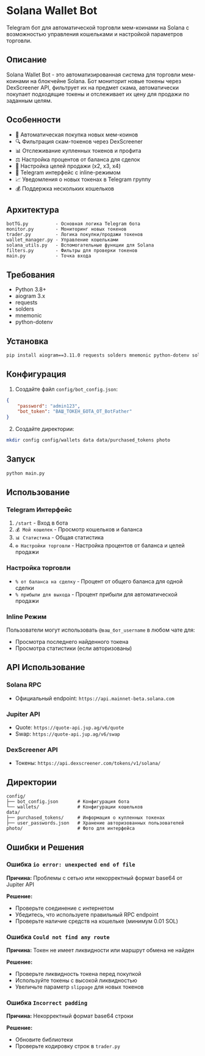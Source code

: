 # Solana Wallet Bot

Telegram бот для автоматической торговли мем-коинами на Solana с возможностью управления кошельками и настройкой параметров торговли.

## Описание

Solana Wallet Bot - это автоматизированная система для торговли мем-коинами на блокчейне Solana. Бот мониторит новые токены через DexScreener API, фильтрует их на предмет скама, автоматически покупает подходящие токены и отслеживает их цену для продажи по заданным целям.

## Особенности

- 🚀 Автоматическая покупка новых мем-коинов
- 🔍 Фильтрация скам-токенов через DexScreener
- 📊 Отслеживание купленных токенов и профита
- ⚖️ Настройка процентов от баланса для сделок
- 🎯 Настройка целей продажи (x2, x3, x4)
- 📱 Telegram интерфейс с inline-режимом
- 📈 Уведомления о новых токенах в Telegram группу
- 💰 Поддержка нескольких кошельков

## Архитектура

```
botTG.py          - Основная логика Telegram бота
monitor.py        - Мониторинг новых токенов
trader.py         - Логика покупки/продажи токенов
wallet_manager.py - Управление кошельками
solana_utils.py   - Вспомогательные функции для Solana
filters.py        - Фильтры для проверки токенов
main.py           - Точка входа
```

## Требования

- Python 3.8+
- aiogram 3.x
- requests
- solders
- mnemonic
- python-dotenv

## Установка

```bash
pip install aiogram==3.11.0 requests solders mnemonic python-dotenv solana
```

## Конфигурация

1. Создайте файл `config/bot_config.json`:
```json
{
    "password": "admin123",
    "bot_token": "ВАШ_ТОКЕН_БОТА_ОТ_BotFather"
}
```

2. Создайте директории:
```bash
mkdir config config/wallets data data/purchased_tokens photo
```

## Запуск

```bash
python main.py
```

## Использование

### Telegram Интерфейс

1. `/start` - Вход в бота
2. `💰 Мой кошелек` - Просмотр кошельков и баланса
3. `📊 Статистика` - Общая статистика
4. `⚙️ Настройки торговли` - Настройка процентов от баланса и целей продажи

### Настройка торговли

- `% от баланса на сделку` - Процент от общего баланса для одной сделки
- `% прибыли для выхода` - Процент прибыли для автоматической продажи

### Inline Режим

Пользователи могут использовать `@ваш_бот_username` в любом чате для:
- Просмотра последнего найденного токена
- Просмотра статистики (если авторизованы)

## API Использование

### Solana RPC
- Официальный endpoint: `https://api.mainnet-beta.solana.com`

### Jupiter API
- Quote: `https://quote-api.jup.ag/v6/quote`
- Swap: `https://quote-api.jup.ag/v6/swap`

### DexScreener API
- Токены: `https://api.dexscreener.com/tokens/v1/solana/`

## Директории

```
config/
├── bot_config.json       # Конфигурация бота
└── wallets/              # Конфигурации кошельков
data/
├── purchased_tokens/     # Информация о купленных токенах
├── user_passwords.json   # Хранение авторизованных пользователей
photo/                    # Фото для интерфейса
```

## Ошибки и Решения

### Ошибка `io error: unexpected end of file`

**Причина:** Проблемы с сетью или некорректный формат base64 от Jupiter API

**Решение:** 
- Проверьте соединение с интернетом
- Убедитесь, что используете правильный RPC endpoint
- Проверьте наличие средств на кошельке (минимум 0.01 SOL)

### Ошибка `Could not find any route`

**Причина:** Токен не имеет ликвидности или маршрут обмена не найден

**Решение:**
- Проверьте ликвидность токена перед покупкой
- Используйте токены с высокой ликвидностью
- Увеличьте параметр `slippage` для новых токенов

### Ошибка `Incorrect padding`

**Причина:** Некорректный формат base64 строки

**Решение:**
- Обновите библиотеки
- Проверьте кодировку строк в `trader.py`
